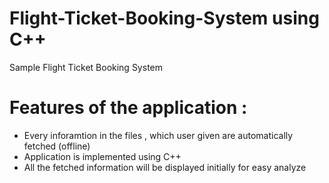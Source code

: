 # Flight-Ticket-Booking-System using C++
Sample Flight Ticket Booking System

# Features of the application :

* Every inforamtion in the files , which user given are automatically fetched (offline) <br/>
* Application is implemented using C++ <br/>
* All the fetched information will be displayed initially for easy analyze <br/>
